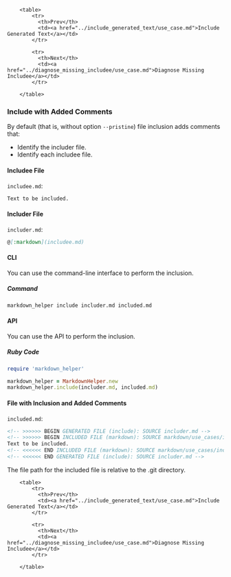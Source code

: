         <table>
            <tr>
              <th>Prev</th>
              <td><a href="../include_generated_text/use_case.md">Include Generated Text</a></td>
            </tr>

            <tr>
              <th>Next</th>
              <td><a href="../diagnose_missing_includee/use_case.md">Diagnose Missing Includee</a></td>
            </tr>

        </table>

### Include with Added Comments

By default (that is, without option ```--pristine```) file inclusion adds comments that:

* Identify the includer file.
* Identify each includee file.

#### Includee File

```includee.md```:
```markdown
Text to be included.
```

#### Includer File

```includer.md```:
```markdown
@[:markdown](includee.md)
```

#### CLI

You can use the command-line interface to perform the inclusion.

##### Command

```sh
markdown_helper include includer.md included.md
```

#### API

You can use the API to perform the inclusion.

##### Ruby Code

```ruby
require 'markdown_helper'

markdown_helper = MarkdownHelper.new
markdown_helper.include(includer.md, included.md)
```

#### File with Inclusion and Added Comments

```included.md```:
```markdown
<!-- >>>>>> BEGIN GENERATED FILE (include): SOURCE includer.md -->
<!-- >>>>>> BEGIN INCLUDED FILE (markdown): SOURCE markdown/use_cases/include_files/include_with_added_comments/includee.md -->
Text to be included.
<!-- <<<<<< END INCLUDED FILE (markdown): SOURCE markdown/use_cases/include_files/include_with_added_comments/includee.md -->
<!-- <<<<<< END GENERATED FILE (include): SOURCE includer.md -->
```

The file path for the included file is relative to the .git directory.

        <table>
            <tr>
              <th>Prev</th>
              <td><a href="../include_generated_text/use_case.md">Include Generated Text</a></td>
            </tr>

            <tr>
              <th>Next</th>
              <td><a href="../diagnose_missing_includee/use_case.md">Diagnose Missing Includee</a></td>
            </tr>

        </table>
